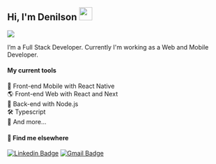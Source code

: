 ## Hi, I'm Denilson <img src="https://media.giphy.com/media/hvRJCLFzcasrR4ia7z/giphy.gif" width="30" >

![](https://github-readme-stats.vercel.app/api/top-langs/?username=denilsonpy&layout=compact&langs_count=20&theme=dark)

I’m a Full Stack Developer. Currently I'm working as a Web and Mobile Developer.

#### My current tools 
📲 Front-end Mobile with React Native  
🌎 Front-end Web with React and Next  
📡 Back-end with Node.js  
🛠️ Typescript  
🧰 And more...  

#### 💬 Find me elsewhere

[![Linkedin Badge](https://img.shields.io/badge/-Linkedin-blue?style=flat-square&logo=Linkedin&logoColor=white&link=https://www.linkedin.com/in/rodrigo-goncalves-santana/)](https://www.linkedin.com/in/denilson-martins-2781951b2/) 
[![Gmail Badge](https://img.shields.io/badge/-contato.denilsonsilva@gmail.com-c14438?style=flat-square&logo=Gmail&logoColor=white&link=mailto:contato.denilsonsilva@gmail.com)](mailto:contato.denilsonsilva@gmail.com)


